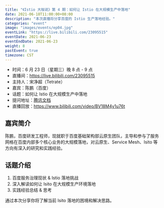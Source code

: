 ```yaml
---
title: "《Istio 大咖说》第 4 期：如何让 Istio 在大规模生产中落地"
date: 2021-06-18T11:00:00+08:00
description: "本次直播将分享百度的 Istio 生产落地经验。"
categories: "event"
image: "images/events/ep04.jpg"
eventLink: "https://live.bilibili.com/23095515"
eventDate: 2021-06-23
eventEndDate: 2021-06-23
weight: 8
pastEvent: true
timezone: CST
---
```


- 时间：6 月 23 日（星期三）晚 8 点 - 9 点
- 直播间：<https://live.bilibili.com/23095515>
- 主持人：宋净超（Tetrate）
- 嘉宾：陈鹏（百度）
- 话题：如何让 Istio 在大规模生产中落地
- 提问地址：[腾讯文档](https://docs.qq.com/doc/DRUZSbHVkck9Wc0V4)
- 直播回放：<https://www.bilibili.com/video/BV18M4y1u76t>

## 嘉宾简介

陈鹏，百度研发工程师，现就职于百度基础架构部云原生团队，主导和参与了服务网格在百度内部多个核心业务的大规模落地，对云原生、Service Mesh、Isito 等方向有深入的研究和实践经验。

## 话题介绍

1. 百度服务治理现状 & Istio 落地挑战
2. 深入解读如何让 Isito 在大规模生产环境落地
3. 实践经验总结 & 思考

通过本次分享你将了解当前 Isito 落地的困境和解决思路。